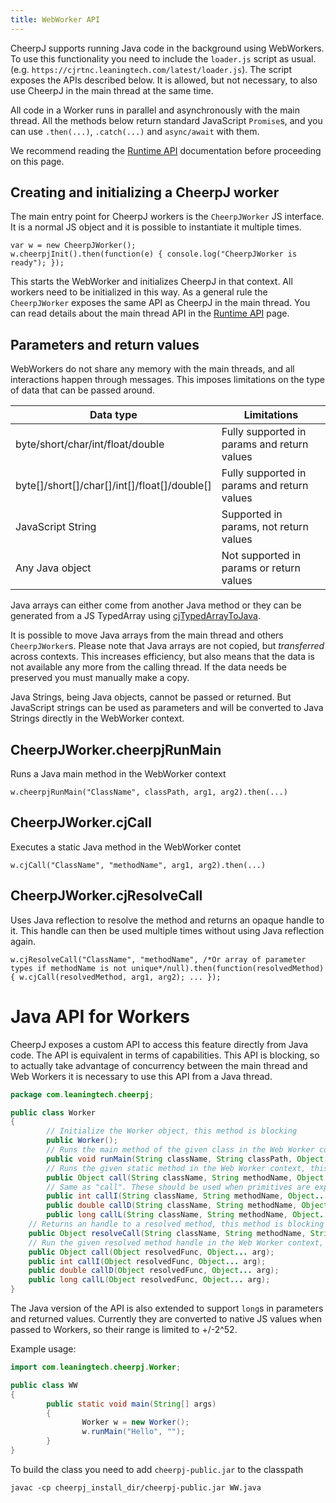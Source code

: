 ```yaml
---
title: WebWorker API
---
```


CheerpJ supports running Java code in the background using WebWorkers. To use this functionality you need to include the ```loader.js``` script as usual. (e.g. ```https://cjrtnc.leaningtech.com/latest/loader.js```). The script exposes the APIs described below. It is allowed, but not necessary, to also use CheerpJ in the main thread at the same time.

All code in a Worker runs in parallel and asynchronously with the main thread. All the methods below return standard JavaScript ```Promise```s, and you can use ```.then(...)```, ```.catch(...)``` and ```async/await``` with them.

We recommend reading the [Runtime API](Runtime-API) documentation before proceeding on this page.

## Creating and initializing a CheerpJ worker

The main entry point for CheerpJ workers is the ```CheerpJWorker``` JS interface. It is a normal JS object and it is possible to instantiate it multiple times.

```
var w = new CheerpJWorker();
w.cheerpjInit().then(function(e) { console.log("CheerpJWorker is ready"); });
```

This starts the WebWorker and initializes CheerpJ in that context. All workers need to be initialized in this way. As a general rule the ```CheerpJWorker``` exposes the same API as CheerpJ in the main thread. You can read details about the main thread API in the [Runtime API](Runtime-API) page.

## Parameters and return values

WebWorkers do not share any memory with the main threads, and all interactions happen through messages. This imposes limitations on the type of data that can be passed around.

|Data type                                   |Limitations                                 |
|--------------------------------------------|--------------------------------------------|
|byte/short/char/int/float/double            |Fully supported in params and return values |
|byte[]/short[]/char[]/int[]/float[]/double[]|Fully supported in params and return values |
|JavaScript String                           |Supported in params, not return values      |
|Any Java object                             |Not supported in params or return values    |

Java arrays can either come from another Java method or they can be generated from a JS TypedArray using [cjTypedArrayToJava](Runtime-API#cjtypedarraytojava).

It is possible to move Java arrays from the main thread and others ```CheerpJWorker```s. Please note that Java arrays are not copied, but _transferred_ across contexts. This increases efficiency, but also means that the data is not available any more from the calling thread. If the data needs be preserved you must manually make a copy.

Java Strings, being Java objects, cannot be passed or returned. But JavaScript strings can be used as parameters and will be converted to Java Strings directly in the WebWorker context.

## CheerpJWorker.cheerpjRunMain

Runs a Java main method in the WebWorker context

```
w.cheerpjRunMain("ClassName", classPath, arg1, arg2).then(...)
```

## CheerpJWorker.cjCall

Executes a static Java method in the WebWorker contet

```
w.cjCall("ClassName", "methodName", arg1, arg2).then(...)
```

## CheerpJWorker.cjResolveCall

Uses Java reflection to resolve the method and returns an opaque handle to it. This handle can then be used multiple times without using Java reflection again.

```
w.cjResolveCall("ClassName", "methodName", /*Or array of parameter types if methodName is not unique*/null).then(function(resolvedMethod) { w.cjCall(resolvedMethod, arg1, arg2); ... });
```

# Java API for Workers

CheerpJ exposes a custom API to access this feature directly from Java code. The API is equivalent in terms of capabilities. This API is blocking, so to actually take advantage of concurrency between the main thread and Web Workers it is necessary to use this API from a Java thread.

```java
package com.leaningtech.cheerpj;

public class Worker
{
        // Initialize the Worker object, this method is blocking
        public Worker();
        // Runs the main method of the given class in the Web Worker context, this method is blocking
        public void runMain(String className, String classPath, Object... arg);
        // Runs the given static method in the Web Worker context, this method is blocking
        public Object call(String className, String methodName, Object... arg);
        // Same as "call". These should be used when primitives are expected.
        public int callI(String className, String methodName, Object... arg);
        public double callD(String className, String methodName, Object... arg);
        public long callL(String className, String methodName, Object... arg);
	// Returns an handle to a resolved method, this method is blocking
	public Object resolveCall(String className, String methodName, String[] types);
	// Run the given resolved method handle in the Web Worker context, this method is blocking
	public Object call(Object resolvedFunc, Object... arg);
	public int callI(Object resolvedFunc, Object... arg);
	public double callD(Object resolvedFunc, Object... arg);
	public long callL(Object resolvedFunc, Object... arg);
}
```

The Java version of the API is also extended to support ```long```s in parameters and returned values. Currently they are converted to native JS values when passed to Workers, so their range is limited to +/-2^52.

Example usage:

```java
import com.leaningtech.cheerpj.Worker;

public class WW
{
        public static void main(String[] args)
        {
                Worker w = new Worker();
                w.runMain("Hello", "");
        }
}
```

To build the class you need to add ```cheerpj-public.jar``` to the classpath

```
javac -cp cheerpj_install_dir/cheerpj-public.jar WW.java
```
